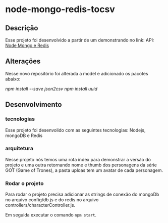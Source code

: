 # node-mongo-redis-tocsv

## Descrição

Esse projeto foi desenvolvido a partir de um demonstrando no link:
API: [Node Mongo e Redis](https://medium.com/@programadriano/utilizando-cache-com-redis-mongodb-e-node-js-8b3d6461b966)

## Alterações
Nesse novo repositório foi alterada a model e adicionado os pacotes abaixo:

*npm install --save json2csv*
*npm install uuid*

## Desenvolvimento

### tecnologias
Esse projeto foi desenvolido com as seguintes tecnologias:
Nodejs, mongoDB e Redis

### arquitetura

Nesse projeto nós temos uma rota index para demonstrar a versão do projeto e uma outra retornando nome e thumb dos personagens da série GOT (Game of Trones), a pasta uploas tem um avatar de cada personagem.

### Rodar o projeto

Para rodar o projeto precisa adicionar as strings de conexão do mongoDb no arquivo config/db.js e do redis no arquivo controllers/characterController.js.

Em seguida executar o comando  ```npm start```.



